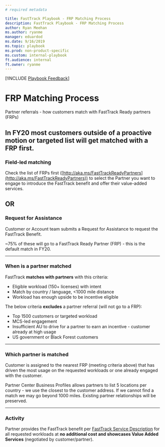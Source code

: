 ```yaml
---  
# required metadata  

title: FastTrack Playbook - FRP Matching Process
description: FastTrack Playbook - FRP Matching Process
author: Ryan Meehan
ms.author: ryanme
manager: eduardod  
ms.date: 9/16/2019  
ms.topic: playbook  
ms.prod: non-product-specific  
ms.custom: internal-playbook  
ft.audience: internal  
ft.owner: ryanme
---  
```

[!INCLUDE [Playbook Feedback](./includes/questions-feedback.md)]

# FRP Matching Process

Partner referrals - how customers match with FastTrack Ready partners (FRPs)

## In FY20 most customers outside of a proactive motion or targeted list will get matched with a FRP first.


### **Field-led matching**

Check the list of FRPs first ([http://aka.ms/FastTrackReadyPartners](http://aka.ms/FastTrackReadyPartners)) to select the Partner you want to engage to introduce the FastTrack benefit and offer their value-added services.


OR
---

 ### **Request for Assistance**
 
 Customer or Account team submits a Request for Assistance to request the FastTrack Benefit.  
 
 ~75% of these will go to a FastTrack Ready Partner (FRP) - this is the default match in FY20.

---

### **When is a partner matched** 

FastTrack **matches with partners** with this criteria:  

- Eligible workload (150+ licenses) with intent
- Match by country / language, <1000 mile distance
- Workload has enough upside to be incentive eligible

The below criteria **excludes** a partner referral (will not go to a FRP): 

- Top 1500 customers or targeted workload 
- MCS-led engagement
- Insufficient AU to drive for a partner to earn an incentive - customer already at high usage
- US government or Black Forest customers 

--- 
### **Which partner is matched**

Customer is assigned to the nearest FRP (meeting criteria above) that has driven the most usage on the requested workloads or one already engaged with the customer.

Partner Center Business Profiles allows partners to list 5 locations per country - we use the closest to the customer address.  If we cannot find a match we may go beyond 1000 miles.  Existing partner relationships will be preserved. 

---

### **Activity** 

Partner provides the FastTrack benefit per [FastTrack Service Description](https://docs.microsoft.com/en-us/fasttrack/O365-fasttrack-benefit-for-office-365) for all requested workloads at **no additional cost and showcases Value Added Services** (negotiated by customer/partner).
